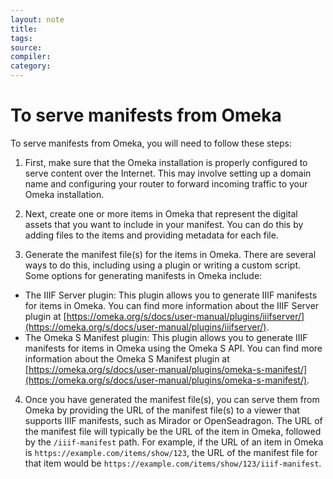 ```yaml
---
layout: note
title:
tags: 
source:
compiler:
category:
---
```


# To serve manifests from Omeka

To serve manifests from Omeka, you will need to follow these steps:

1. First, make sure that the Omeka installation is properly configured to serve content over the Internet. This may involve setting up a domain name and configuring your router to forward incoming traffic to your Omeka installation.
    
2. Next, create one or more items in Omeka that represent the digital assets that you want to include in your manifest. You can do this by adding files to the items and providing metadata for each file.
    
3. Generate the manifest file(s) for the items in Omeka. There are several ways to do this, including using a plugin or writing a custom script. Some options for generating manifests in Omeka include:
    

- The IIIF Server plugin: This plugin allows you to generate IIIF manifests for items in Omeka. You can find more information about the IIIF Server plugin at [https://omeka.org/s/docs/user-manual/plugins/iiifserver/](https://omeka.org/s/docs/user-manual/plugins/iiifserver/).
- The Omeka S Manifest plugin: This plugin allows you to generate IIIF manifests for items in Omeka using the Omeka S API. You can find more information about the Omeka S Manifest plugin at [https://omeka.org/s/docs/user-manual/plugins/omeka-s-manifest/](https://omeka.org/s/docs/user-manual/plugins/omeka-s-manifest/).

4. Once you have generated the manifest file(s), you can serve them from Omeka by providing the URL of the manifest file(s) to a viewer that supports IIIF manifests, such as Mirador or OpenSeadragon. The URL of the manifest file will typically be the URL of the item in Omeka, followed by the `/iiif-manifest` path. For example, if the URL of an item in Omeka is `https://example.com/items/show/123`, the URL of the manifest file for that item would be `https://example.com/items/show/123/iiif-manifest`.